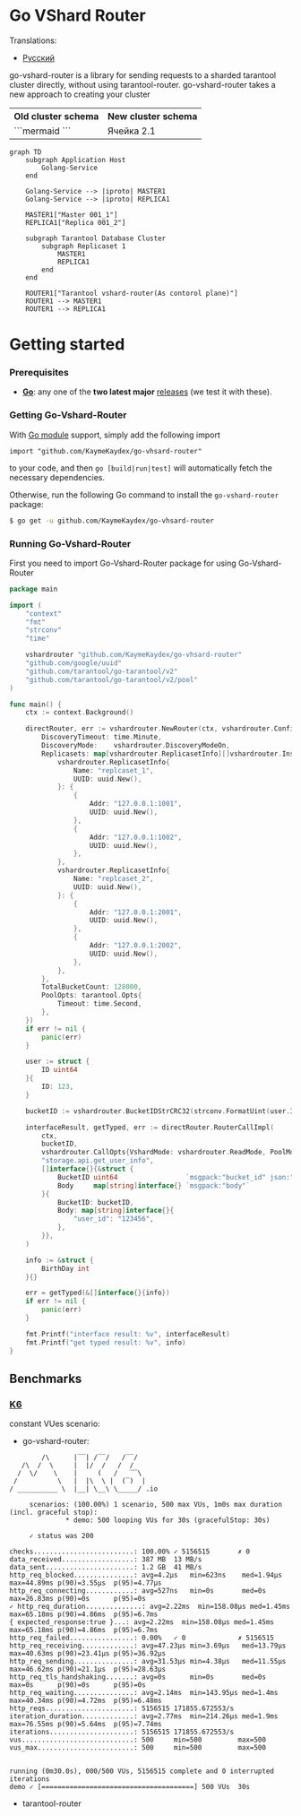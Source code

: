 # Go VShard Router
Translations:
- [Русский](https://github.com/KaymeKaydex/go-vhsard-router/blob/main/README_ru.md)


go-vshard-router is a library for sending requests to a sharded tarantool cluster directly,
without using tarantool-router. go-vshard-router takes a new approach to creating your cluster


<table>
    <tr>
        <th>Old cluster schema</th>
        <th>New cluster schema</th>
    </tr>
    <tr>
        <td>
            ```mermaid
            ```
        </td>
        <td>Ячейка 2.1</td>
    </tr>
</table>



```mermaid
graph TD
    subgraph Application Host
        Golang-Service
    end

    Golang-Service --> |iproto| MASTER1
    Golang-Service --> |iproto| REPLICA1
    
    MASTER1["Master 001_1"]
    REPLICA1["Replica 001_2"]
    
    subgraph Tarantool Database Cluster
        subgraph Replicaset 1
            MASTER1
            REPLICA1
        end
    end

    ROUTER1["Tarantool vshard-router(As contorol plane)"]
    ROUTER1 --> MASTER1
    ROUTER1 --> REPLICA1
```
# Getting started
### Prerequisites

- **[Go](https://go.dev/)**: any one of the **two latest major** [releases](https://go.dev/doc/devel/release) (we test it with these).

### Getting Go-Vshard-Router
With [Go module](https://github.com/golang/go/wiki/Modules) support, simply add the following import

```
import "github.com/KaymeKaydex/go-vhsard-router"
```
to your code, and then `go [build|run|test]` will automatically fetch the necessary dependencies.

Otherwise, run the following Go command to install the `go-vshard-router` package:

```sh
$ go get -u github.com/KaymeKaydex/go-vhsard-router
```

### Running Go-Vshard-Router

First you need to import Go-Vshard-Router package for using Go-Vshard-Router

```go
package main

import (
	"context"
	"fmt"
	"strconv"
	"time"

	vshardrouter "github.com/KaymeKaydex/go-vhsard-router"
	"github.com/google/uuid"
	"github.com/tarantool/go-tarantool/v2"
	"github.com/tarantool/go-tarantool/v2/pool"
)

func main() {
	ctx := context.Background()

	directRouter, err := vshardrouter.NewRouter(ctx, vshardrouter.Config{
		DiscoveryTimeout: time.Minute,
		DiscoveryMode:    vshardrouter.DiscoveryModeOn,
		Replicasets: map[vshardrouter.ReplicasetInfo][]vshardrouter.InstanceInfo{
			vshardrouter.ReplicasetInfo{
				Name: "replcaset_1",
				UUID: uuid.New(),
			}: {
				{
					Addr: "127.0.0.1:1001",
					UUID: uuid.New(),
				},
				{
					Addr: "127.0.0.1:1002",
					UUID: uuid.New(),
				},
			},
			vshardrouter.ReplicasetInfo{
				Name: "replcaset_2",
				UUID: uuid.New(),
			}: {
				{
					Addr: "127.0.0.1:2001",
					UUID: uuid.New(),
				},
				{
					Addr: "127.0.0.1:2002",
					UUID: uuid.New(),
				},
			},
		},
		TotalBucketCount: 128000,
		PoolOpts: tarantool.Opts{
			Timeout: time.Second,
		},
	})
	if err != nil {
		panic(err)
	}

	user := struct {
		ID uint64
	}{
		ID: 123,
	}

	bucketID := vshardrouter.BucketIDStrCRC32(strconv.FormatUint(user.ID, 10), directRouter.RouterBucketCount())

	interfaceResult, getTyped, err := directRouter.RouterCallImpl(
		ctx,
		bucketID,
		vshardrouter.CallOpts{VshardMode: vshardrouter.ReadMode, PoolMode: pool.PreferRO, Timeout: time.Second * 2},
		"storage.api.get_user_info",
		[]interface{}{&struct {
			BucketID uint64                 `msgpack:"bucket_id" json:"bucket_id,omitempty"`
			Body     map[string]interface{} `msgpack:"body"`
		}{
			BucketID: bucketID,
			Body: map[string]interface{}{
				"user_id": "123456",
			},
		}},
	)

	info := &struct {
		BirthDay int
	}{}

	err = getTyped(&[]interface{}{info})
	if err != nil {
		panic(err)
	}

	fmt.Printf("interface result: %v", interfaceResult)
	fmt.Printf("get typed result: %v", info)
}
```

## Benchmarks

### [K6](https://github.com/grafana/k6)

constant VUes scenario:
- go-vshard-router:
```
        /\      |‾‾| /‾‾/   /‾‾/
   /\  /  \     |  |/  /   /  /
  /  \/    \    |     (   /   ‾‾\
 /          \   |  |\  \ |  (‾)  |
/ __________ \  |__| \__\ \_____/ .io

     scenarios: (100.00%) 1 scenario, 500 max VUs, 1m0s max duration (incl. graceful stop):
              * demo: 500 looping VUs for 30s (gracefulStop: 30s)

     ✓ status was 200

checks.........................: 100.00% ✓ 5156515       ✗ 0
data_received..................: 387 MB  13 MB/s
data_sent......................: 1.2 GB  41 MB/s
http_req_blocked...............: avg=4.2µs   min=623ns    med=1.94µs  max=44.89ms p(90)=3.55µs  p(95)=4.77µs
http_req_connecting............: avg=527ns   min=0s       med=0s      max=26.83ms p(90)=0s      p(95)=0s
✓ http_req_duration..............: avg=2.22ms  min=158.08µs med=1.45ms  max=65.18ms p(90)=4.86ms  p(95)=6.7ms
{ expected_response:true }...: avg=2.22ms  min=158.08µs med=1.45ms  max=65.18ms p(90)=4.86ms  p(95)=6.7ms
http_req_failed................: 0.00%   ✓ 0             ✗ 5156515
http_req_receiving.............: avg=47.23µs min=3.69µs   med=13.79µs max=40.63ms p(90)=23.41µs p(95)=36.92µs
http_req_sending...............: avg=31.53µs min=4.38µs   med=11.55µs max=46.62ms p(90)=21.1µs  p(95)=28.63µs
http_req_tls_handshaking.......: avg=0s      min=0s       med=0s      max=0s      p(90)=0s      p(95)=0s
http_req_waiting...............: avg=2.14ms  min=143.95µs med=1.4ms   max=40.34ms p(90)=4.72ms  p(95)=6.48ms
http_reqs......................: 5156515 171855.672553/s
iteration_duration.............: avg=2.77ms  min=214.26µs med=1.9ms   max=76.55ms p(90)=5.64ms  p(95)=7.74ms
iterations.....................: 5156515 171855.672553/s
vus............................: 500     min=500         max=500
vus_max........................: 500     min=500         max=500


running (0m30.0s), 000/500 VUs, 5156515 complete and 0 interrupted iterations
demo ✓ [======================================] 500 VUs  30s
```

- tarantool-router